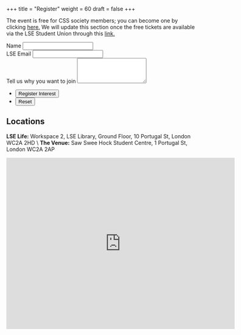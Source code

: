 +++
title = "Register"
weight = 60
draft = false
+++

The event is free for CSS society members; you can become one by clicking [here.](https://www.lsesu.com/activities/societies/society/CSS/) We will update this section once the free tickets are available via the LSE Student Union through this [link.](https://www.lsesu.com/events/13345/6679/)

<form method="post" action="https://formspree.io/css@lsesu.org">
	<div class="field half first">
		<label for="name">Name</label>
		<input type="text" name="name" id="name" required/>
	</div>
	<div class="field half">
		<label for="email">LSE Email</label>
		<input type="text" name="email" id="email" required/>
	</div>
	<div class="field">
		<label for="message">Tell us why you want to join</label>
		<textarea name="message" id="message" rows="4" required></textarea>
	</div>
	<ul class="actions">
		<li><input type="submit" value="Register Interest" class="special" /></li>
		<li><input type="reset" value="Reset" /></li>
	</ul>
</form>

## Locations

__LSE Life:__ Workspace 2, LSE Library, Ground Floor, 10 Portugal St, London WC2A 2HD \\
__The Venue:__ Saw Swee Hock Student Centre, 1 Portugal St, London WC2A 2AP

<div id='map'>
<iframe src="https://www.google.com/maps/embed?pb=!1m18!1m12!1m3!1d2231.736847887586!2d-0.11793915438182817!3d51.51431022788282!2m3!1f0!2f0!3f0!3m2!1i1024!2i768!4f13.1!3m3!1m2!1s0x487604b555fc840d%3A0x4d9b1e9ee55ec642!2sSaw+Swee+Hock+Centre!5e0!3m2!1sen!2suk!4v1519214165497" width="600" height="450" frameborder="0" style="border:0" allowfullscreen></iframe>
</div>